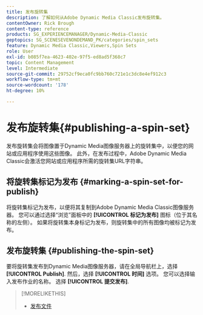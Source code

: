 ```yaml
---
title: 发布旋转集
description: 了解如何从Adobe Dynamic Media Classic发布旋转集。
contentOwner: Rick Brough
content-type: reference
products: SG_EXPERIENCEMANAGER/Dynamic-Media-Classic
geptopics: SG_SCENESEVENONDEMAND_PK/categories/spin_sets
feature: Dynamic Media Classic,Viewers,Spin Sets
role: User
exl-id: b085f7ea-4623-402e-97f5-ed8ad5f368c7
topic: Content Management
level: Intermediate
source-git-commit: 29752cf9eca0fc9bb760c721e1c3dc8e4ef912c3
workflow-type: tm+mt
source-wordcount: '178'
ht-degree: 10%

---
```


# 发布旋转集{#publishing-a-spin-set}

发布旋转集会将图像置于Dynamic Media图像服务器上的旋转集中，以便您的网站或应用程序使用这些图像。 此外，在发布过程中，Adobe Dynamic Media Classic会激活您网站或应用程序所需的旋转集URL字符串。

## 将旋转集标记为发布 {#marking-a-spin-set-for-publish}

将旋转集标记为发布，以便将其复制到Adobe Dynamic Media Classic图像服务器。 您可以通过选择“浏览”面板中的 **[!UICONTROL 标记为发布]** 图标（位于其名称的左侧）。 如果将旋转集本身标记为发布，则旋转集中的所有图像均被标记为发布。

## 发布旋转集 {#publishing-the-spin-set}

要将旋转集发布到Dynamic Media图像服务器，请在全局导航栏上，选择 **[!UICONTROL Publish]**. 然后，选择 **[!UICONTROL 时间]** 选项。 您可以选择输入发布作业的名称。 选择 **[!UICONTROL 提交发布]**.

>[!MORELIKETHIS]
>
>* [发布文件](publishing-files.md#publishing_files)

